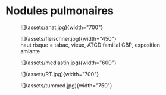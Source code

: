 # Nodules pulmonaires

<figure markdown="span">
    ![](assets/anat.jpg){width="700"}
</figure>

<figure markdown="span">
    ![](assets/fleischner.jpg){width="450"}
    <figcaption>haut risque = tabac, vieux, ATCD familial CBP, exposition amiante</figcaption>
</figure>

<figure markdown="span">
    ![](assets/mediastin.jpg){width="600"}
</figure>

<figure markdown="span">
    ![](assets/RT.jpg){width="700"}
</figure>

<figure markdown="span">
    ![](assets/tummed.jpg){width="750"}
</figure>